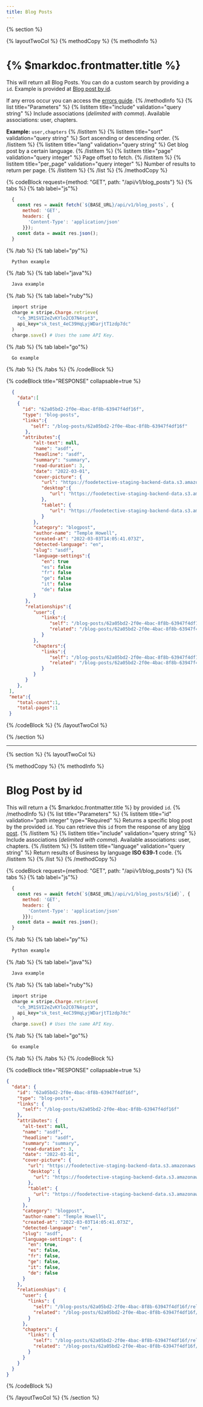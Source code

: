 ```yaml
---
title: Blog Posts
---
```

{% section %}

{% layoutTwoCol %}
{% methodCopy %}
{% methodInfo %}
  # {% $markdoc.frontmatter.title %}
  This will return all Blog Posts. You can do a custom search by providing a `id`. Example is provided at [Blog post by id](#blog-post-by-id).

  If any erros occur you can access the [errors guide](/errors).
{% /methodInfo %}
{% list title="Parameters" %}
  {% listitem title="include" validation="query string" %}
  Include associations (*delimited with comma*). Available associations: user, chapters.

  **Example:** `user,chapters`
  {% /listitem %}
  {% listitem title="sort" validation="query string" %}
  Sort ascending or descending order.
  {% /listitem %}
  {% listitem title="lang" validation="query string" %}
  Get blog post by a certain language.
  {% /listitem %}
  {% listitem title="page" validation="query integer" %}
  Page offset to fetch.
  {% /listitem %}
  {% listitem title="per_page" validation="query integer" %}
  Number of results to return per page.
  {% /listitem %}
{% /list %}
{% /methodCopy %}

{% codeBlock request={method: "GET", path: "/api/v1/blog_posts"} %}
{% tabs %}
  {% tab label="js"%}
  ```js
    {
      const res = await fetch(`${BASE_URL}/api/v1/blog_posts`, {
        method: 'GET',
        headers: {
          'Content-Type': 'application/json'
        }});
      const data = await res.json();
    }
  ```
  {% /tab %}
  {% tab label="py"%}
  ```py
    Python example
  ```
  {% /tab %}
  {% tab label="java"%}
  ```java
    Java example
  ```
  {% /tab %}
  {% tab label="ruby"%}
  ```ruby
    import stripe
    charge = stripe.Charge.retrieve(
      "ch_3M1SVI2eZvKYlo2C07N4spt3",
      api_key="sk_test_4eC39HqLyjWDarjtT1zdp7dc"
    )
    charge.save() # Uses the same API Key.
  ```
  {% /tab %}
  {% tab label="go"%}
  ```go
    Go example
  ```
  {% /tab %}
{% /tabs %}
{% /codeBlock %}

{% codeBlock title="RESPONSE" collapsable=true %}
  ```json
    {
      "data":[
      {
        "id": "62a05bd2-2f0e-4bac-8f8b-63947f4df16f",
        "type": "blog-posts",
        "links":{
           "self": "/blog-posts/62a05bd2-2f0e-4bac-8f8b-63947f4df16f"
         },
        "attributes":{
            "alt-text": null,
            "name": "asdf",
            "headline": "asdf",
            "summary": "summary",
            "read-duration": 3,
            "date": "2022-03-01",
            "cover-picture": {
               "url": "https://foodetective-staging-backend-data.s3.amazonaws.com/uploads/blog_post/cover_picture/62a05bd2-2f0e-4bac-8f8b-63947f4df16f/8077896a-c988-4ed3-bf85-ff7ed48ff77d.png",
               "desktop":{
                  "url": "https://foodetective-staging-backend-data.s3.amazonaws.com/uploads/blog_post/cover_picture/62a05bd2-2f0e-4bac-8f8b-63947f4df16f/desktop_8077896a-c988-4ed3-bf85-ff7ed48ff77d.png"
               },
               "tablet": {
                  "url": "https://foodetective-staging-backend-data.s3.amazonaws.com/uploads/blog_post/cover_picture/62a05bd2-2f0e-4bac-8f8b-63947f4df16f/tablet_8077896a-c988-4ed3-bf85-ff7ed48ff77d.png"
               }
            },
            "category": "blogpost",
            "author-name": "Temple Howell",
            "created-at": "2022-03-03T14:05:41.073Z",
            "detected-language": "en",
            "slug": "asdf",
            "language-settings":{
               "en": true
               "es": false
               "fr": false
               "ge": false
               "it": false
               "de": false
            }
         },
         "relationships":{
            "user":{
               "links":{
                  "self": "/blog-posts/62a05bd2-2f0e-4bac-8f8b-63947f4df16f/relationships/user",
                  "related": "/blog-posts/62a05bd2-2f0e-4bac-8f8b-63947f4df16f/user"
               }
            },
            "chapters":{
               "links":{
                  "self": "/blog-posts/62a05bd2-2f0e-4bac-8f8b-63947f4df16f/relationships/chapters",
                  "related": "/blog-posts/62a05bd2-2f0e-4bac-8f8b-63947f4df16f/chapters"
               }
            }
         }
      },
   ],
   "meta":{
      "total-count":1,
      "total-pages":1
   }
  ```
{% /codeBlock %}
{% /layoutTwoCol %}

{% /section %}
- - -

{% section %}
{% layoutTwoCol %}

{% methodCopy %}
{% methodInfo %}
  # Blog Post by id
  This will return a {% $markdoc.frontmatter.title %} by provided `id`.
{% /methodInfo %}
{% list title="Parameters" %}
  {% listitem title="id" validation="path integer" type="Required" %}
  Returns a specific blog post by the provided `id`. You can retrieve this `id` from the response of any [blog post](#blog-posts).
  {% /listitem %}
  {% listitem title="include" validation="query string" %}
  Include associations (*delimited with comma*). Available associations: user, chapters.
  {% /listitem %}
  {% listitem title="language" validation="query string" %}
  Return results of Business by language **ISO 639‑1** code.
  {% /listitem %}
{% /list %}
{% /methodCopy %}

{% codeBlock request={method: "GET", path: "/api/v1/blog_posts"} %}
{% tabs %}
  {% tab label="js"%}
  ```js
    {
      const res = await fetch(`${BASE_URL}/api/v1/blog_posts/${id}`, {
        method: 'GET',
        headers: {
          'Content-Type': 'application/json'
        }});
      const data = await res.json();
    }
  ```
  {% /tab %}
  {% tab label="py"%}
  ```py
    Python example
  ```
  {% /tab %}
  {% tab label="java"%}
  ```java
    Java example
  ```
  {% /tab %}
  {% tab label="ruby"%}
  ```ruby
    import stripe
    charge = stripe.Charge.retrieve(
      "ch_3M1SVI2eZvKYlo2C07N4spt3",
      api_key="sk_test_4eC39HqLyjWDarjtT1zdp7dc"
    )
    charge.save() # Uses the same API Key.
  ```
  {% /tab %}
  {% tab label="go"%}
  ```go
    Go example
  ```
  {% /tab %}
{% /tabs %}
{% /codeBlock %}

{% codeBlock title="RESPONSE" collapsable=true %}
  ```json
  {
    "data": {
      "id": "62a05bd2-2f0e-4bac-8f8b-63947f4df16f",
      "type": "blog-posts",
      "links": {
        "self": "/blog-posts/62a05bd2-2f0e-4bac-8f8b-63947f4df16f"
      },
      "attributes": {
        "alt-text": null,
        "name": "asdf",
        "headline": "asdf",
        "summary": "summary",
        "read-duration": 3,
        "date": "2022-03-01",
        "cover-picture": {
          "url": "https://foodetective-staging-backend-data.s3.amazonaws.com/uploads/blog_post/cover_picture/62a05bd2-2f0e-4bac-8f8b-63947f4df16f/8077896a-c988-4ed3-bf85-ff7ed48ff77d.png",
          "desktop": {
            "url": "https://foodetective-staging-backend-data.s3.amazonaws.com/uploads/blog_post/cover_picture/62a05bd2-2f0e-4bac-8f8b-63947f4df16f/desktop_8077896a-c988-4ed3-bf85-ff7ed48ff77d.png"
          },
          "tablet": {
            "url": "https://foodetective-staging-backend-data.s3.amazonaws.com/uploads/blog_post/cover_picture/62a05bd2-2f0e-4bac-8f8b-63947f4df16f/tablet_8077896a-c988-4ed3-bf85-ff7ed48ff77d.png"
          }
        },
        "category": "blogpost",
        "author-name": "Temple Howell",
        "created-at": "2022-03-03T14:05:41.073Z",
        "detected-language": "en",
        "slug": "asdf",
        "language-settings": {
          "en": true,
          "es": false,
          "fr": false,
          "ge": false,
          "it": false,
          "de": false
        }
      },
      "relationships": {
        "user": {
          "links": {
            "self": "/blog-posts/62a05bd2-2f0e-4bac-8f8b-63947f4df16f/relationships/user",
            "related": "/blog-posts/62a05bd2-2f0e-4bac-8f8b-63947f4df16f/user"
          }
        },
        "chapters": {
          "links": {
            "self": "/blog-posts/62a05bd2-2f0e-4bac-8f8b-63947f4df16f/relationships/chapters",
            "related": "/blog-posts/62a05bd2-2f0e-4bac-8f8b-63947f4df16f/chapters"
          }
        }
      }
    }
  }
  ```
{% /codeBlock %}

{% /layoutTwoCol %}
{% /section %}
